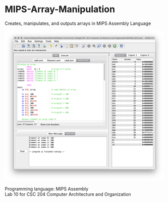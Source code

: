 # MIPS-Array-Manipulation

Creates, manipulates, and outputs arrays in MIPS Assembly Language

![MIPS-Array-Manipulation](https://github.com/rdtaylorjr/MIPS-Array-Manipulation/blob/master/MIPS-Array-Manipulation.png?raw=true)

Programming language: MIPS Assembly<br/>
Lab 10 for CSC 204 Computer Architecture and Organization

